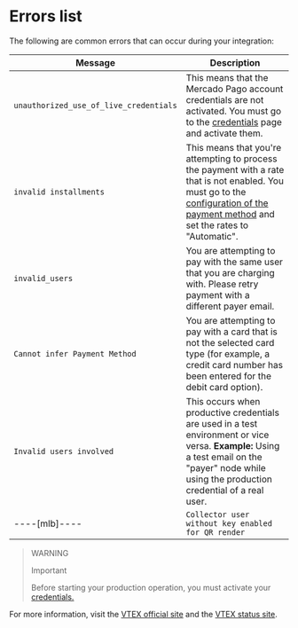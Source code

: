 # Errors list

The following are common errors that can occur during your integration:

|Message|Description|
|---|---|
|`unauthorized_use_of_live_credentials`|This means that the Mercado Pago account credentials are not activated. You must go to the [credentials]([FAKER][CREDENTIALS][URL]) page and activate them.|
|`invalid installments`|This means that you're attempting to process the payment with a rate that is not enabled. You must go to the [configuration of the payment method](https://help.vtex.com/en/tutorial/condicoes-de-pagamento--tutorials_455#parcelado-sem-juros) and set the rates to "Automatic".|
|`invalid_users`|You are attempting to pay with the same user that you are charging with. Please retry payment with a different payer email.|
|`Cannot infer Payment Method`|You are attempting to pay with a card that is not the selected card type (for example, a credit card number has been entered for the debit card option).|
|`Invalid users involved`|This occurs when productive credentials are used in a test environment or vice versa. **Example:** Using a test email on the "payer" node while using the production credential of a real user.|
----[mlb]----|`Collector user without key enabled for QR render`|This occurs when the seller has not yet created a **Pix** key with the Mercado Pago account.|------------

> WARNING
>
> Important
>
> Before starting your production operation, you must activate your [credentials.]([FAKER][CREDENTIALS][URL])

For more information, visit the [VTEX official site](https://help.vtex.com/) and the [VTEX status site](https://status.vtex.com/).